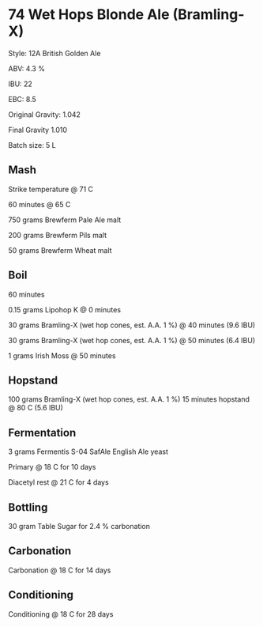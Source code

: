 # 74 Wet Hops Blonde Ale (Bramling-X)

Style: 12A British Golden Ale

ABV: 4.3 %

IBU: 22

EBC: 8.5

Original Gravity: 1.042

Final Gravity 1.010

Batch size: 5 L

## Mash

Strike temperature @ 71 C

60 minutes @ 65 C

750 grams Brewferm Pale Ale malt

200 grams Brewferm Pils malt

50 grams Brewferm Wheat malt

## Boil

60 minutes

0.15 grams Lipohop K @ 0 minutes

30 grams Bramling-X (wet hop cones, est. A.A. 1 %) @ 40 minutes (9.6 IBU)

30 grams Bramling-X (wet hop cones, est. A.A. 1 %) @ 50 minutes (6.4 IBU)

1 grams Irish Moss @ 50 minutes

## Hopstand

100 grams Bramling-X (wet hop cones, est. A.A. 1 %) 15 minutes hopstand @ 80 C (5.6 IBU)

## Fermentation

3 grams Fermentis S-04 SafAle English Ale yeast

Primary @ 18 C for 10 days

Diacetyl rest @ 21 C for 4 days

## Bottling

30 gram Table Sugar for 2.4 % carbonation

## Carbonation

Carbonation @ 18 C for 14 days

## Conditioning

Conditioning @ 18 C for 28 days
